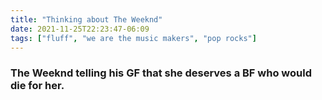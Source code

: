 ```yaml
---
title: "Thinking about The Weeknd"
date: 2021-11-25T22:23:47-06:09
tags: ["fluff", "we are the music makers", "pop rocks"]
---
```


### The Weeknd telling his GF that she __deserves__ a BF who would die for her. 
